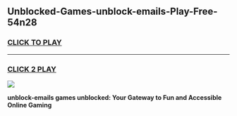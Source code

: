 
## Unblocked-Games-unblock-emails-Play-Free-54n28
<h3>
<a href="https://premium76.site?title=unblock-emails&ref=10A">CLICK TO PLAY</a></h3>
<hr>

<h3>
<a href="https://premium76.site?title=unblock-emails&ref=10A">CLICK 2 PLAY</a>
  
</h3>

<a href="https://premium76.site?title=unblock-emails&ref=10A"><img src="https://clearcache.store/games.png"></a>


**unblock-emails games unblocked: Your Gateway to Fun and Accessible Online Gaming**
